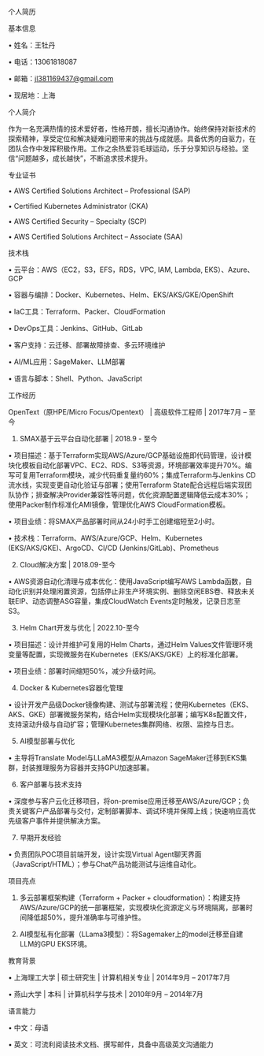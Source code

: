个人简历

基本信息

• 姓名：王牡丹

• 电话：13061818087

• 邮箱：<jl381169437@gmail.com>

• 现居地：上海

个人简介

作为一名充满热情的技术爱好者，性格开朗，擅长沟通协作。始终保持对新技术的探索精神，享受定位和解决疑难问题带来的挑战与成就感。具备优秀的自驱力，在团队合作中发挥积极作用。工作之余热爱羽毛球运动，乐于分享知识与经验。坚信“问题越多，成长越快”，不断追求技术提升。

专业证书

• AWS Certified Solutions Architect – Professional (SAP)

• Certified Kubernetes Administrator (CKA)

• AWS Certified Security – Specialty (SCP)

• AWS Certified Solutions Architect – Associate (SAA)

技术栈

• 云平台：AWS（EC2，S3，EFS，RDS，VPC, IAM, Lambda, EKS）、Azure、GCP

• 容器与编排：Docker、Kubernetes、Helm、EKS/AKS/GKE/OpenShift

• IaC工具：Terraform、Packer、CloudFormation

• DevOps工具：Jenkins、GitHub、GitLab

• 客户支持：云迁移、部署故障排查、多云环境维护

• AI/ML应用：SageMaker、LLM部署

• 语言与脚本：Shell、Python、JavaScript

工作经历

OpenText（原HPE/Micro Focus/Opentext） | 高级软件工程师 | 2017年7月 – 至今

1. SMAX基于云平台自动化部署 | 2018.9 - 至今

• 项目描述：基于Terraform实现AWS/Azure/GCP基础设施即代码管理，设计模块化模板自动化部署VPC、EC2、RDS、S3等资源，环境部署效率提升70%。编写可复用Terraform模块，减少代码重复量约60%；集成Terraform与Jenkins CD流水线，实现变更自动化验证与部署；使用Terraform State配合远程后端实现团队协作；排查解决Provider兼容性等问题，优化资源配置逻辑降低云成本30%；使用Packer制作标准化AMI镜像，管理优化AWS CloudFormation模板。

• 项目业绩：将SMAX产品部署时间从24小时手工创建缩短至2小时。

• 技术栈：Terraform、AWS/Azure/GCP、Helm、Kubernetes (EKS/AKS/GKE)、ArgoCD、CI/CD (Jenkins/GitLab)、Prometheus

2. Cloud解决方案 | 2018.09-至今

• AWS资源自动化清理与成本优化：使用JavaScript编写AWS Lambda函数，自动化识别并处理闲置资源，包括停止非生产环境实例、删除空闲EBS卷、释放未关联EIP、动态调整ASG容量，集成CloudWatch Events定时触发，记录日志至S3。

3. Helm Chart开发与优化 | 2022.10-至今

• 项目描述：设计并维护可复用的Helm Charts，通过Helm Values文件管理环境变量等配置，实现微服务在Kubernetes（EKS/AKS/GKE）上的标准化部署。

• 项目业绩：部署时间缩短50%，减少升级时间。

4. Docker & Kubernetes容器化管理

• 设计开发产品级Docker镜像构建、测试与部署流程；使用Kubernetes（EKS、AKS、GKE）部署微服务架构，结合Helm实现模块化部署；编写K8s配置文件，支持滚动升级与自动扩容；管理Kubernetes集群网络、权限、监控与日志。

5. AI模型部署与优化

• 主导将Translate Model与LLaMA3模型从Amazon SageMaker迁移到EKS集群，封装推理服务为容器并支持GPU加速部署。

6. 客户部署与技术支持

• 深度参与客户云化迁移项目，将on-premise应用迁移至AWS/Azure/GCP；负责关键客户产品部署与交付，定制部署脚本、调试环境并保障上线；快速响应高优先级客户事件并提供解决方案。

7. 早期开发经验

• 负责团队POC项目前端开发，设计实现Virtual Agent聊天界面（JavaScript/HTML）；参与Chat产品功能测试与运维自动化。

项目亮点

1. 多云部署框架构建（Terraform + Packer + cloudformation）：构建支持AWS/Azure/GCP的统一部署框架，实现模块化资源定义与环境隔离，部署时间降低超50%，提升准确率与可维护性。

2. AI模型私有化部署（LLama3模型）：将Sagemaker上的model迁移至自建LLM的GPU EKS环境。

教育背景

• 上海理工大学 | 硕士研究生 | 计算机相关专业 | 2014年9月 – 2017年7月

• 燕山大学 | 本科 | 计算机科学与技术 | 2010年9月 – 2014年7月

语言能力

• 中文：母语

• 英文：可流利阅读技术文档、撰写邮件，具备中高级英文沟通能力
